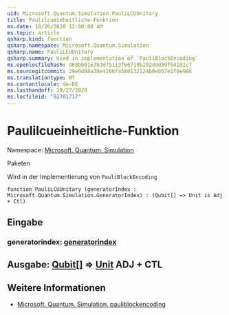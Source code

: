 ```yaml
---
uid: Microsoft.Quantum.Simulation.PauliLCUUnitary
title: Paulilcueinheitliche-Funktion
ms.date: 10/26/2020 12:00:00 AM
ms.topic: article
qsharp.kind: function
qsharp.namespace: Microsoft.Quantum.Simulation
qsharp.name: PauliLCUUnitary
qsharp.summary: Used in implementation of `PauliBlockEncoding`
ms.openlocfilehash: d88bb01e7b3d75113f66719b292ddd99f642d1c7
ms.sourcegitcommit: 29e0d88a30e4166fa580132124b0eb57e1f0e986
ms.translationtype: MT
ms.contentlocale: de-DE
ms.lasthandoff: 10/27/2020
ms.locfileid: "92701717"
---
```

# <a name="paulilcuunitary-function"></a>Paulilcueinheitliche-Funktion

Namespace: [Microsoft. Quantum. Simulation](xref:Microsoft.Quantum.Simulation)

Paketen [](https://nuget.org/packages/)


Wird in der Implementierung von `PauliBlockEncoding`

```qsharp
function PauliLCUUnitary (generatorIndex : Microsoft.Quantum.Simulation.GeneratorIndex) : (Qubit[] => Unit is Adj + Ctl)
```


## <a name="input"></a>Eingabe

### <a name="generatorindex--generatorindex"></a>generatorindex: [generatorindex](xref:Microsoft.Quantum.Simulation.GeneratorIndex)





## <a name="output--qubit--unit-adj--ctl"></a>Ausgabe: [Qubit](xref:microsoft.quantum.lang-ref.qubit)[] => [Unit](xref:microsoft.quantum.lang-ref.unit) ADJ + CTL



## <a name="see-also"></a>Weitere Informationen

- [Microsoft. Quantum. Simulation. pauliblockencoding](xref:Microsoft.Quantum.Simulation.PauliBlockEncoding)